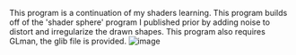 This program is a continuation of my shaders learning. This program builds off of the 'shader sphere' program I published prior by adding noise to distort and irregularize the drawn shapes. This program also requires GLman, the glib file is provided.
![image](https://github.com/user-attachments/assets/515710e1-b0e4-4c0d-a00c-0bb4bc8bc9dd)
